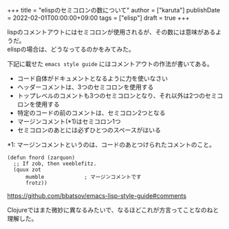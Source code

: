 +++
title = "elispのセミコロンの数について"
author = ["karuta"]
publishDate = 2022-02-01T00:00:00+09:00
tags = ["elisp"]
draft = true
+++

lispのコメントアウトにはセミコロンが使用されるが、その数には意味があるようだ。  
elispの場合は、どうなってるのかをみてみた。  

<!--more-->  

下記に載せた `emacs style guide` にはコメントアウトの作法が書いてある。  

-   コード自体がドキュメントとなるように力を使いなさい
-   ヘッダーコメントは、3つのセミコロンを使用する
-   トップレベルのコメントも3つのセミコロンとなり、それ以外は2つのセミコロンを使用する
-   特定のコードの前のコメントは、セミコロン2つとなる
-   マージンコメント(\*1)はセミコロン1つ
-   セミコロンのあとには必ずひとつのスペースがはいる

\*1: マージンコメントというのは、コードのあとつけられたコメントのこと。  

```elisp
(defun fnord (zarquon)
  ;; If zob, then veeblefitz.
  (quux zot
      mumble             ; マージンコメントです
      frotz))
```

<https://github.com/bbatsov/emacs-lisp-style-guide#comments>  

Clojureではまた微妙に異なるみたいで、なるほどこれが方言ってことなのねと理解した。
